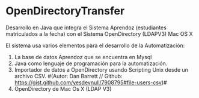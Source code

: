 # OpenDirectoryTransfer
Desarrollo en Java que integra el Sistema Aprendoz (estudiantes matrículados a la fecha) con el Sistema OpenDirectory (LDAPV3) Mac OS X

El sistema usa varios elementos para el desarrollo de la Automatización:

1. La base de datos Aprendoz que se encuentra en Mysql
2. Java como lenguaje de programación para la automatización.
3. Importador de datos a OpenDirectory usando Scripting Unix desde un archivo CSV.
   #(Autor: Dan Barrett // Github: https://gist.github.com/yesdevnull/7908795#file-users-csv)#
4. OpenDirectory de Mac Os X (LDAP V3)


